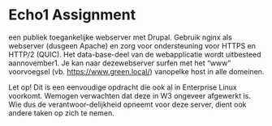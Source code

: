 # Echo1 Assignment

een publiek toegankelijke webserver met Drupal. Gebruik nginx als webserver (dusgeen Apache) en zorg voor ondersteuning voor HTTPS en HTTP/2 (QUIC). Het data-base-deel van de webapplicatie wordt uitbesteed aannovember1. Je kan naar dezewebserver surfen met het “www” voorvoegsel (vb. https://www.green.local/) vanopelke host in alle domeinen.


Let op! Dit is een eenvoudige opdracht die ook al in Enterprise Linux voorkomt. Wemogen verwachten dat deze in W3 ongeveer afgewerkt is. Wie dus de verantwoor-delijkheid opneemt voor deze server, dient ook andere taken op zich te nemen.